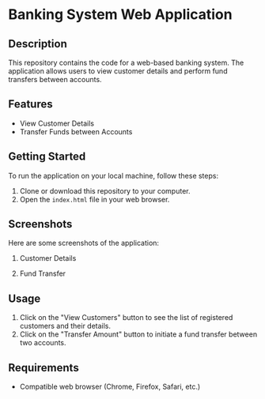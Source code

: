 # Banking System Web Application



## Description

This repository contains the code for a web-based banking system. The application allows users to view customer details and perform fund transfers between accounts.


## Features

- View Customer Details
- Transfer Funds between Accounts

## Getting Started

To run the application on your local machine, follow these steps:

1. Clone or download this repository to your computer.
2. Open the `index.html` file in your web browser.

## Screenshots

Here are some screenshots of the application:

1. Customer Details
 

2. Fund Transfer
 

## Usage

1. Click on the "View Customers" button to see the list of registered customers and their details.
2. Click on the "Transfer Amount" button to initiate a fund transfer between two accounts.

## Requirements

- Compatible web browser (Chrome, Firefox, Safari, etc.)


